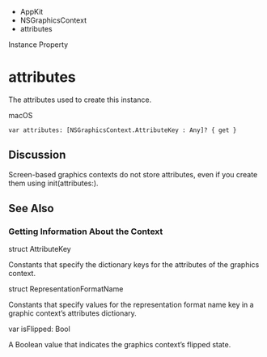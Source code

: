 

- AppKit
- NSGraphicsContext
-  attributes 

Instance Property

# attributes

The attributes used to create this instance.

macOS

``` source
var attributes: [NSGraphicsContext.AttributeKey : Any]? { get }
```

## Discussion

Screen-based graphics contexts do not store attributes, even if you create them using init(attributes:).

## See Also

### Getting Information About the Context

struct AttributeKey

Constants that specify the dictionary keys for the attributes of the graphics context.

struct RepresentationFormatName

Constants that specify values for the representation format name key in a graphic context’s attributes dictionary.

var isFlipped: Bool

A Boolean value that indicates the graphics context’s flipped state.

